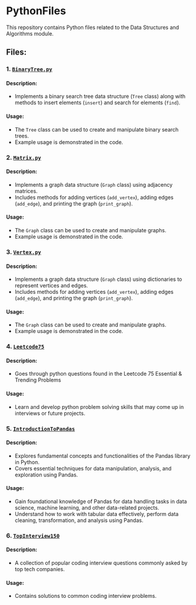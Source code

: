 # PythonFiles

This repository contains Python files related to the Data Structures and Algorithms module.

## Files:

### 1. [`BinaryTree.py`](BinaryTree.py)

#### Description:
- Implements a binary search tree data structure (`Tree` class) along with methods to insert elements (`insert`) and search for elements (`find`).

#### Usage:
- The `Tree` class can be used to create and manipulate binary search trees.
- Example usage is demonstrated in the code.

### 2. [`Matrix.py`](Matrix.py)

#### Description:
- Implements a graph data structure (`Graph` class) using adjacency matrices.
- Includes methods for adding vertices (`add_vertex`), adding edges (`add_edge`), and printing the graph (`print_graph`).

#### Usage:
- The `Graph` class can be used to create and manipulate graphs.
- Example usage is demonstrated in the code.

### 3. [`Vertex.py`](Vertex.py)

#### Description:
- Implements a graph data structure (`Graph` class) using dictionaries to represent vertices and edges.
- Includes methods for adding vertices (`add_vertex`), adding edges (`add_edge`), and printing the graph (`print_graph`).

#### Usage:
- The `Graph` class can be used to create and manipulate graphs.
- Example usage is demonstrated in the code.

### 4. [`Leetcode75`](Leetcode75)

#### Description:
- Goes through python questions found in the Leetcode 75 Essential & Trending Problems

#### Usage:
- Learn and develop python problem solving skills that may come up in interviews or future projects.

### 5. [`IntroductionToPandas`](IntroductionToPandas)

#### Description:
- Explores fundamental concepts and functionalities of the Pandas library in Python.
- Covers essential techniques for data manipulation, analysis, and exploration using Pandas.

#### Usage:
- Gain foundational knowledge of Pandas for data handling tasks in data science, machine learning, and other data-related projects.
- Understand how to work with tabular data effectively, perform data cleaning, transformation, and analysis using Pandas.


### 6. [`TopInterview150`](TopInterview150)

#### Description:
- A collection of popular coding interview questions commonly asked by top tech companies.

#### Usage:
- Contains solutions to common coding interview problems.